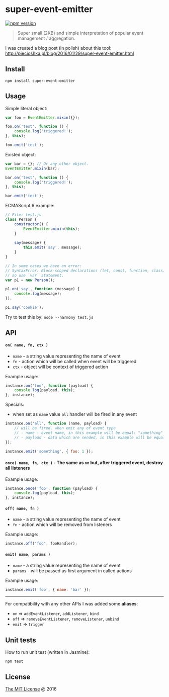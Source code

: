 # super-event-emitter

[![npm version](https://badge.fury.io/js/super-event-emitter.svg)](https://badge.fury.io/js/super-event-emitter)

> Super small (2KB) and simple interpretation of popular event management / aggregation.

I was created a blog post (in polish) about this tool: http://piecioshka.pl/blog/2016/01/29/super-event-emitter.html

## Install

```
npm install super-event-emitter
```

## Usage

Simple literal object:

```javascript
var foo = EventEmitter.mixin({});

foo.on('test', function () {
    console.log('triggered!');
}, this);

foo.emit('test');
```

Existed object: 

```javascript
var bar = {}; // Or any other object.
EventEmitter.mixin(bar);

bar.on('test', function () {
    console.log('triggered!');
}, this);

bar.emit('test');
```

ECMAScript 6 example:

```javascript
// File: test.js
class Person {
    constructor() {
        EventEmitter.mixin(this);
    }
    
    say(message) {
        this.emit('say', message);
    }
}

// In some cases we have an error:
// SyntaxError: Block-scoped declarations (let, const, function, class) not yet supported outside strict mode
// so use `var` statement.
var p1 = new Person();

p1.on('say', function (message) {
    console.log(message);
});

p1.say('cookie');
```

Try to test this by: `node --harmony test.js`

## API

#### `on( name, fn, ctx )`

 * `name` - a string value representing the name of event
 * `fn` - action which will be called when event will be triggered
 * `ctx` - object will be context of triggered action

Example usage:

```javascript
instance.on('foo', function (payload) {
    console.log(payload, this);
}, instance);
```

Specials:

* when set as `name` value `all` handler will be fired in any event

```javascript
instance.on('all', function (name, payload) {
    // will be fired, when emit any of event type
    // - name - event name, in this example will be equal: "something"
    // - payload - data which are sended, in this example will be equal: { foo: 1 }
});

instance.emit('something', { foo: 1 });
```


#### `once( name, fn, ctx )` - The same as `on` but, after triggered event, destroy all listeners

Example usage:

```javascript
instance.once('foo', function (payload) {
    console.log(payload, this);
}, instance);
```

#### `off( name, fn )`

 * `name` - a string value representing the name of event
 * `fn` - action which will be removed from listeners
 
Example usage:

```javascript
instance.off('foo', fooHandler);
```

#### `emit( name, params )`

 * `name` - a string value representing the name of event
 * `params` - will be passed as first argument in called actions

Example usage:

```javascript
instance.emit('foo', { name: 'bar' });
```

---

For compatibility with any other APIs I was added some **aliases**:

 * `on` => `addEventListener`, `addListener`, `bind`
 * `off` => `removeEventListener`, `removeListener`, `unbind`
 * `emit` => `trigger`

## Unit tests

How to run unit test (written in Jasmine):

```
npm test
```

## License

[The MIT License](http://piecioshka.mit-license.org) @ 2016
